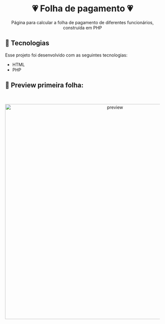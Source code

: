 <h1 align="center">💗 Folha de pagamento 💗</h1>

<p align="center">
Página para calcular a folha de pagamento de diferentes funcionários, construída em PHP
</p>

## 💌 Tecnologias

Esse projeto foi desenvolvido com as seguintes tecnologias:

- HTML 
- PHP

## 💌 Preview primeira folha:

<br>
<p align="center">
  <img width="700" alt="preview" src="imagem/folhadepagamento.png" width="100%">
</p>
